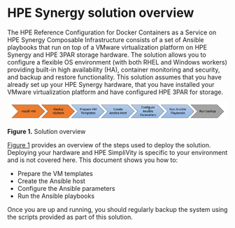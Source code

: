 # HPE Synergy solution overview 

The HPE Reference Configuration for Docker Containers as a Service on HPE Synergy Composable Infrastructure consists of a set of Ansible playbooks that run on top of a VMware virtualization platform on HPE Synergy and HPE 3PAR storage hardware. The solution allows you to configure a flexible OS environment (with both RHEL and Windows workers) providing built-in high availability (HA), container monitoring and security, and backup and restore functionality. This solution assumes that you have already set up your HPE Synergy hardware, that you have installed your VMware virtualization platform and have configured HPE 3PAR for storage.

![ "Solution overview"][media-overview-graphic-syn-png]

**Figure 1.** Solution overview

[Figure 1](syn-solution-overview.md#overview-graphic) provides an overview of the steps used to deploy the solution. Deploying your hardware and HPE SimpliVity is specific to your environment and is not covered here. This document shows you how to:

-   Prepare the VM templates
-   Create the Ansible host
-   Configure the Ansible parameters
-   Run the Ansible playbooks

Once you are up and running, you should regularly backup the system using the scripts provided as part of this solution.


[media-overview-graphic-syn-png]:<../media/overview-graphic-syn.png> "Figure 1. Solution overview"